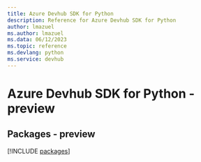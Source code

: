 ```yaml
---
title: Azure Devhub SDK for Python
description: Reference for Azure Devhub SDK for Python
author: lmazuel
ms.author: lmazuel
ms.data: 06/12/2023
ms.topic: reference
ms.devlang: python
ms.service: devhub
---
```

# Azure Devhub SDK for Python - preview
## Packages - preview
[!INCLUDE [packages](devhub-index.md)]
